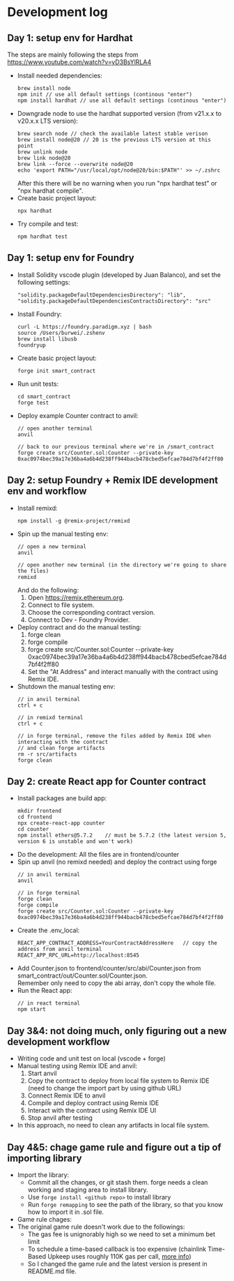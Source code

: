 # Development log

## Day 1: setup env for Hardhat
 The steps are mainly following the steps from https://www.youtube.com/watch?v=yD3BsYlRLA4
 - Install needed dependencies:  
   ```
   brew install node
   npm init // use all default settings (continous "enter")
   npm install hardhat // use all default settings (continous "enter")
   ```
 - Downgrade node to use the hardhat supported version (from v21.x.x to v20.x.x LTS version):  
   ```
   brew search node // check the available latest stable verison
   brew install node@20 // 20 is the previous LTS version at this point
   brew unlink node
   brew link node@20
   brew link --force --overwrite node@20
   echo 'export PATH="/usr/local/opt/node@20/bin:$PATH"' >> ~/.zshrc
   ```
   After this there will be no warning when you run "npx hardhat test" or "npx hardhat compile".  
 - Create basic project layout:  
   ```
   npx hardhat
   ```
 - Try compile and test:  
   ```
   npm hardhat test
   ```

## Day 1: setup env for Foundry
 - Install Solidity vscode plugin (developed by Juan Balanco), and set the following settings:  
   ```
   "solidity.packageDefaultDependenciesDirectory": "lib",
   "solidity.packageDefaultDependenciesContractsDirectory": "src"
   ```
 - Install Foundry:  
   ```
   curl -L https://foundry.paradigm.xyz | bash
   source /Users/burwei/.zshenv
   brew install libusb 
   foundryup
   ```
 - Create basic project layout:  
   ```
   forge init smart_contract
   ```
 - Run unit tests:  
   ```
   cd smart_contract
   forge test
   ```
 - Deploy example Counter contract to anvil:  
   ```
   // open another terminal
   anvil

   // back to our previous terminal where we're in /smart_contract
   forge create src/Counter.sol:Counter --private-key 0xac0974bec39a17e36ba4a6b4d238ff944bacb478cbed5efcae784d7bf4f2ff80
   ```

## Day 2: setup Foundry + Remix IDE development env and workflow
 - Install remixd: 
   ```
   npm install -g @remix-project/remixd
   ```
 - Spin up the manual testing env:  
   ```
   // open a new terminal
   anvil

   // open another new terminal (in the directory we're going to share the files)
   remixd
   ``` 
   And do the following:  
   1. Open https://remix.ethereum.org.  
   2. Connect to file system.  
   3. Choose the corresponding contract version.
   4. Connect to Dev - Foundry Provider.  
 - Deploy contract and do the manual testing:  
   1. forge clean
   2. forge compile 
   3. forge create src/Counter.sol:Counter --private-key 0xac0974bec39a17e36ba4a6b4d238ff944bacb478cbed5efcae784d7bf4f2ff80 
   4. Set the "At Address" and interact manually with the contract using Remix IDE.  
 - Shutdown the manual testing env:  
   ```
   // in anvil terminal
   ctrl + c

   // in remixd terminal
   ctrl + c

   // in forge terminal, remove the files added by Remix IDE when interacting with the contract
   // and clean forge artifacts
   rm -r src/artifacts
   forge clean
   ```

## Day 2: create React app for Counter contract
 - Install packages ane build app:  
   ```
   mkdir frontend
   cd frontend
   npx create-react-app counter
   cd counter
   npm install ethers@5.7.2    // must be 5.7.2 (the latest version 5, version 6 is unstable and won't work)
   ```
 - Do the development: All the files are in frontend/counter
 - Spin up anvil (no remixd needed) and deploy the contract using forge
   ```
   // in anvil terminal
   anvil

   // in forge terminal
   forge clean
   forge compile
   forge create src/Counter.sol:Counter --private-key 0xac0974bec39a17e36ba4a6b4d238ff944bacb478cbed5efcae784d7bf4f2ff80  
   ```
 - Create the .env_local:  
   ```
   REACT_APP_CONTRACT_ADDRESS=YourContractAddressHere   // copy the address from anvil terminal
   REACT_APP_RPC_URL=http://localhost:8545
   ```
 - Add Counter.json to frontend/counter/src/abi/Counter.json from smart_contract/out/Counter.sol/Counter.json.   
   Remember only need to copy the abi array, don't copy the whole file.  
 - Run the React app:  
   ```
   // in react terminal
   npm start
   ```
## Day 3&4: not doing much, only figuring out a new development workflow 
 - Writing code and unit test on local (vscode + forge)
 - Manual testing using Remix IDE and anvil:  
   1. Start anvil
   2. Copy the contract to deploy from local file system to Remix IDE (need to change the import part by using github URL)
   3. Connect Remix IDE to anvil
   4. Compile and deploy contract using Remix IDE
   5. Interact with the contract using Remix IDE UI
   6. Stop anvil after testing
 - In this approach, no need to clean any artifacts in local file system.

## Day 4&5: chage game rule and figure out a tip of importing library
 - Import the library:  
   - Commit all the changes, or git stash them. forge needs a clean working and staging area to install library.  
   - Use `forge install <github repo>` to install library
   - Run `forge remapping` to see the path of the library, so that you know how to import it in .sol file.  
 - Game rule chages:  
 - The original game rule doesn't work due to the followings:  
   - The gas fee is unignorably high so we need to set a minimum bet limit
   - To schedule a time-based callback is too expensive (chainlink Time-Based Upkeep uses roughly 110K gas per call, [more info](https://docs.chain.link/chainlink-automation/guides/job-scheduler#entering-upkeep-details))
   - So I changed the game rule and the latest version is present in README.md file.    
